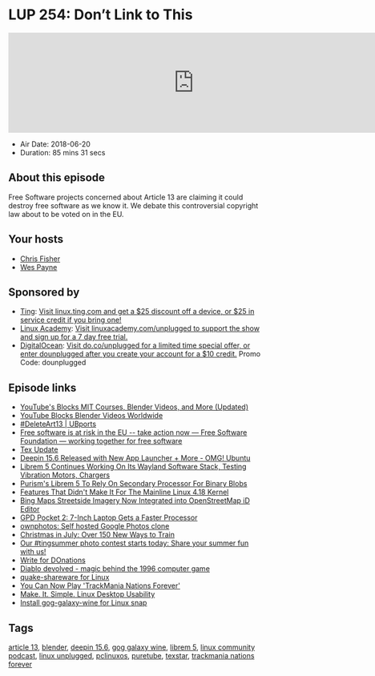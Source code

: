 # LUP 254: Don’t Link to This

<iframe src="https://player.fireside.fm/v2/RUkczH-V+3HDm-2PE?theme=dark" width="740" height="200" frameborder="0" scrolling="no"></iframe>

* Air Date: 2018-06-20
* Duration: 85 mins 31 secs

## About this episode

Free Software projects concerned about Article 13 are claiming it could destroy free software as we know it. We debate this controversial copyright law about to be voted on in the EU.

## Your hosts
* [Chris Fisher](https://linuxunplugged.com/hosts/chrislas)
* [Wes Payne](https://linuxunplugged.com/hosts/wes)

## Sponsored by

  * [Ting](http://linux.ting.com): [Visit linux.ting.com and get a $25 discount off a device, or $25 in service credit if you bring one!](http://linux.ting.com)
  * [Linux Academy](http://linuxacademy.com/unplugged): [Visit linuxacademy.com/unplugged to support the show and sign up for a 7 day free trial.](http://linuxacademy.com/unplugged)
  * [DigitalOcean](https://do.co/unplugged): [Visit do.co/unplugged for a limited time special offer, or enter dounplugged after you create your account for a $10 credit.](https://do.co/unplugged) Promo Code: dounplugged



## Episode links

  * [YouTube's Blocks MIT Courses, Blender Videos, and More (Updated)](https://torrentfreak.com/youtubes-piracy-filter-blocks-mit-courses-blender-videos-and-more-180618/ "YouTube's Blocks MIT Courses, Blender Videos, and More \(Updated\)")
  * [YouTube Blocks Blender Videos Worldwide ](https://www.blender.org/media-exposure/youtube-blocks-blender-videos-worldwide/ "YouTube Blocks Blender Videos Worldwide ")
  * [#DeleteArt13 | UBports](https://ubports.com/blog/ubports-blog-1/post/deleteart13-147 "#DeleteArt13 | UBports")
  * [Free software is at risk in the EU -- take action now — Free Software Foundation — working together for free software](https://www.fsf.org/blogs/community/free-software-is-at-risk-in-the-eu-take-action-now "Free software is at risk in the EU -- take action now — Free Software Foundation — working together for free software")
  * [Tex Update](https://www.pclinuxos.com/forum/index.php/topic,146233.0.html "Tex Update")
  * [Deepin 15.6 Released with New App Launcher + More - OMG! Ubuntu](https://www.omgubuntu.co.uk/2018/06/deepin-15-6-release-improvements "Deepin 15.6 Released with New App Launcher + More - OMG! Ubuntu")
  * [Librem 5 Continues Working On Its Wayland Software Stack, Testing Vibration Motors, Chargers](https://www.phoronix.com/scan.php?page=news_item&px=Librem-5-Mid-June-Milestone "Librem 5 Continues Working On Its Wayland Software Stack, Testing Vibration Motors, Chargers")
  * [Purism's Librem 5 To Rely On Secondary Processor For Binary Blobs](https://www.phoronix.com/scan.php?page=news_item&px=Librem-5-Secondary-Proc-Blobs "Purism's Librem 5 To Rely On Secondary Processor For Binary Blobs")
  * [Features That Didn't Make It For The Mainline Linux 4.18 Kernel](https://www.phoronix.com/scan.php?page=news_item&px=Linux-4.18-The-Missing-Features "Features That Didn't Make It For The Mainline Linux 4.18 Kernel")
  * [Bing Maps Streetside Imagery Now Integrated into OpenStreetMap iD Editor](https://blogs.bing.com/maps/2018-06/bing-maps-streetside-imagery-now-integrated-into-openstreetmap-id-editor "Bing Maps Streetside Imagery Now Integrated into OpenStreetMap iD Editor")
  * [GPD Pocket 2: 7-Inch Laptop Gets a Faster Processor](https://www.omgubuntu.co.uk/2018/06/gpd-pocket-2-specs-release-date "GPD Pocket 2: 7-Inch Laptop Gets a Faster Processor")
  * [ownphotos: Self hosted Google Photos clone](https://github.com/hooram/ownphotos "ownphotos: Self hosted Google Photos clone")
  * [Christmas in July: Over 150 New Ways to Train](https://linuxacademy.com/blog/linuxacademy-com/christmas-in-july-over-150-new-ways-to-train/ "Christmas in July: Over 150 New Ways to Train")
  * [Our #tingsummer photo contest starts today: Share your summer fun with us!](https://ting.com/blog/tingsummer-photo-contest/ "Our #tingsummer photo contest starts today: Share your summer fun with us!")
  * [Write for DOnations](https://www.digitalocean.com/write-for-donations/ "Write for DOnations")
  * [Diablo devolved - magic behind the 1996 computer game](https://github.com/galaxyhaxz/devilution "Diablo devolved - magic behind the 1996 computer game")
  * [quake-shareware for Linux](https://snapcraft.io/quake-shareware "quake-shareware for Linux")
  * [You Can Now Play 'TrackMania Nations Forever'](https://www.omgubuntu.co.uk/2018/06/trackmania-nations-forever-ubuntu-snap "You Can Now Play 'TrackMania Nations Forever'")
  * [Make. It. Simple. Linux Desktop Usability ](https://medium.com/@probonopd/make-it-simple-linux-desktop-usability-part-1-5fa0fb369b42 "Make. It. Simple. Linux Desktop Usability ")
  * [Install gog-galaxy-wine for Linux snap](https://snapcraft.io/gog-galaxy-wine "Install gog-galaxy-wine for Linux snap")



## Tags

[article 13](https://linuxunplugged.com/tags/article%2013), [blender](https://linuxunplugged.com/tags/blender), [deepin 15.6](https://linuxunplugged.com/tags/deepin%2015.6), [gog galaxy wine](https://linuxunplugged.com/tags/gog%20galaxy%20wine), [librem 5](https://linuxunplugged.com/tags/librem%205), [linux community podcast](https://linuxunplugged.com/tags/linux%20community%20podcast), [linux unplugged](https://linuxunplugged.com/tags/linux%20unplugged), [pclinuxos](https://linuxunplugged.com/tags/pclinuxos), [puretube](https://linuxunplugged.com/tags/puretube), [texstar](https://linuxunplugged.com/tags/texstar), [trackmania nations forever](https://linuxunplugged.com/tags/trackmania%20nations%20forever)